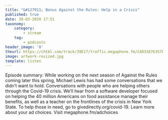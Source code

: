 ```yaml
---
title: "&#127911; Bonus Against the Rules: Help in a Crisis"
published: true
date: 30-03-2020 17:51
taxonomy:
    category:
        - stream
    tag:
        - podcasts
header_image: '0'
theurl: https://chtbl.com/track/39E17/traffic.megaphone.fm/CAD3367635786.mp3
image: artwork-resized.jpg
template: listen
--- 
```

Episode summary: While working on the next season of Against the Rules coming later this spring, Michael Lewis has had some conversations that we didn’t want to hold. Conversations with people who are helping others through the Covid-19 crisis. We’ll hear from a software developer focused on helping the 40 million Americans on food assistance manage their benefits, as well as a teacher on the frontlines of the crisis in New York State. To help those in need, go to givedirectly.org/covid-19. Learn more about your ad choices. Visit megaphone.fm/adchoices
